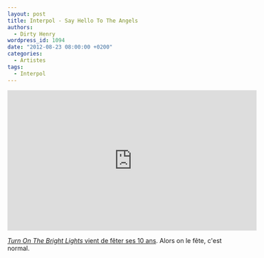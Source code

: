 ```yaml
---
layout: post
title: Interpol - Say Hello To The Angels
authors:
  - Dirty Henry
wordpress_id: 1094
date: "2012-08-23 08:00:00 +0200"
categories:
  - Artistes
tags:
  - Interpol
---
```


<iframe width="560" height="315" src="http://www.youtube.com/embed/3mRN07_vRBY" frameborder="0" allowfullscreen></iframe>

[_Turn On The Bright Lights_ vient de fêter ses 10 ans](http://stereogum.com/1129252/turn-on-the-bright-lights-turns-10/top-stories/lead-story/).
Alors on le fête, c'est normal.

